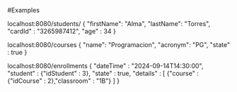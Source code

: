 #Examples

localhost:8080/students/
{
    "firstName": "Alma",
    "lastName": "Torres",
    "cardId" : "3265987412",
    "age" : 34
}


localhost:8080/courses
{
    "name": "Programacion",
    "acronym": "PG",
    "state" : true
}


localhost:8080/enrollments
{
    "dateTime" : "2024-09-14T14:30:00",
    "student" : {"idStudent" : 3},
    "state" : true,
    "details" : [
        {"course" : {"idCourse" : 2},"classroom" : "1B"}
    ]
}
